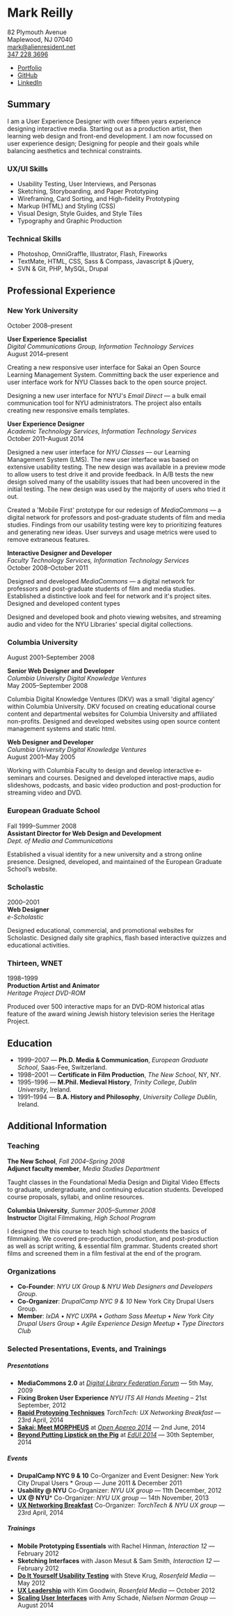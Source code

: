 # Mark Reilly  
82 Plymouth Avenue   
Maplewood, NJ 07040  
[mark@alienresident.net](mailto:mark@alienresident.net)  
[347 228 3696](tel:+013472283696)

* [Portfolio](http://be.net/markreilly)  
* [GitHub](http://www.github.com/alienresident/) 
* [LinkedIn](http://www.linkedin.com/in/markareilly/)


## Summary 

I am a User Experience Designer with over fifteen years experience designing interactive media. Starting out as a production artist, then learning web design and front-end development. I am now focussed on user experience design; Designing for people and their goals while balancing aesthetics and technical constraints. 


### UX/UI Skills
* Usability Testing, User Interviews, and Personas
* Sketching, Storyboarding, and Paper Prototyping
* Wireframing, Card Sorting, and High-fidelity Prototyping
* Markup (HTML) and Styling (CSS)
* Visual Design, Style Guides, and Style Tiles 
* Typography and Graphic Production

### Technical Skills
* Photoshop, OmniGraffle, Illustrator, Flash, Fireworks 
* TextMate, HTML, CSS, Sass & Compass, Javascript & jQuery,
* SVN & Git, PHP, MySQL, Drupal

## Professional Experience

### New York University 
October 2008–present
  
**User Experience Specialist**  
*Digital Communications Group, Information Technology Services*  
August 2014–present

Creating a new responsive user interface for Sakai an Open Source Learning Management System. Committing back the user experience and user interface work for NYU Classes back to the open source project. 

Designing a new user interface for NYU's *Email Direct* — a bulk email communication tool for NYU administrators. The project also entails creating new responsive emails templates.
  
**User Experience Designer**  
*Academic Technology Services, Information Technology Services*  
October 2011–August 2014   

Designed a new user interface for *NYU Classes* — our Learning Management System (LMS). The new user interface was based on extensive usability testing. The new design was available in a preview mode to allow users to test drive it and provide feedback. In A/B tests the new design solved many of the usability issues that had been uncovered in the initial testing. The new design was used by the majority of users who tried it out. 

Created a 'Mobile First' prototype for our redesign of *MediaCommons* — a digital  network for professors and post-graduate students of film and media studies. Findings from our usability testing were key to prioritizing features and generating new ideas. User surveys and usage metrics were used to remove extraneous features.

**Interactive Designer and Developer**  
*Faculty Technology Services, Information Technology Services*   
October 2008–October 2011   

Designed and developed *MediaCommons* — a digital  network for professors and post-graduate students of film and media studies. Established a distinctive look and feel for network and it's project sites. Designed and developed content types 

Designed and developed book and photo viewing websites, and streaming audio and video for the NYU Libraries' special digital collections. 

### Columbia University
August 2001–September 2008  

**Senior Web Designer and Developer**  
*Columbia University Digital Knowledge Ventures*  
May 2005–September 2008 

Columbia Digital Knowledge Ventures (DKV) was a small 'digital agency' within Columbia University. DKV focused on creating educational course content and departmental websites for Columbia University and affiliated non-profits. Designed and developed websites using open source content management systems and static html. 

**Web Designer and Developer**  
*Columbia University Digital Knowledge Ventures*  
August 2001–May 2005 

Working with Columbia Faculty to design and develop interactive e-seminars and courses. Designed and developed interactive maps, audio slideshows, podcasts, and basic video production and post-production for streaming video and DVD. 

### European Graduate School
Fall 1999–Summer 2008  
**Assistant Director for Web Design and Development**  
*Dept. of Media and Communications*  

Established a visual identity for a new university and a strong online presence. Designed, developed, and maintained of the European Graduate School’s website. 

### Scholastic
2000–2001  
**Web Designer**  
*e-Scholastic*   

Designed educational, commercial, and promotional websites for Scholastic. Designed daily site graphics, flash based interactive quizzes and educational activities.

### Thirteen, WNET
1998–1999   
**Production Artist and Animator**  
*Heritage Project DVD-ROM*  

Produced over 500 interactive maps for an DVD-ROM historical atlas feature of the award wining Jewish history television series the Heritage Project. 

## Education
* 1999–2007 — **Ph.D. Media & Communication**, *European Graduate School*, Saas-Fee, Switzerland. 
* 1998–2001 — **Certificate in Film Production**, *The New School*, NY, NY.
* 1995–1996 — **M.Phil. Medieval History**, *Trinity College*, *Dublin University*, Ireland.
* 1991–1994 — **B.A. History and Philosophy**, *University College Dublin*, Ireland.

## Additional Information

### Teaching

**The New School**, *Fall 2004–Spring 2008*   
**Adjunct faculty member**, *Media Studies Department*  

Taught classes in the Foundational Media Design and Digital Video Effects to graduate, undergraduate, and continuing education students. Developed course proposals, syllabi, and online resources.

**Columbia University**, *Summer 2005–Summer 2008*   
**Instructor** Digital Filmmaking, *High School Program*  

I designed the this course to teach high school students the basics of filmmaking. We covered pre-production, production, and post-production as well as script writing, & essential film grammar. Students created short films and screened them in a film festival at the end of the program.

### Organizations
* **Co-Founder**: *NYU UX Group* &  *NYU Web Designers and Developers Group*.  
* **Co-Organizer**:  *DrupalCamp NYC 9 & 10* New York City Drupal Users Group.   
* **Member**: *IxDA* • *NYC UXPA* • *Gotham Sass Meetup* • *New York City Drupal Users Group* • *Agile Experience Design Meetup* • *Type Directors Club* 


### Selected Presentations, Events, and Trainings

##### Presentations
* **MediaCommons 2.0** at *[Digital Library Federation Forum](http://old.diglib.org/forums/spring2009/)* — 5th May, 2009
* **Fixing Broken User Experience** *NYU ITS All Hands Meeting* – 21st September, 2012
* [**Rapid Protoyping Techniques**](http://i5.nyu.edu/~mar22/torchtech-ux-breakfast/) *TorchTech: UX Networking Breakfast* — 23rd April, 2014 
* [**Sakai: Meet MORPHEUS**](http://i5.nyu.edu/~mar22/sakai/open-apereo/) at [*Open Apereo 2014*](http://lanyrd.com/2014/apereo/sczzxw/) — 2nd June, 2014 
* [**Beyond Putting Lipstick on the Pig**](http://i5.nyu.edu/~mar22/sakai/edui/) at [*EdUI 2014*](http://eduiconf.org/sessions/edui_pig/) — 30th September, 2014   

##### Events
* **DrupalCamp NYC 9 & 10** Co-Organizer and Event Designer: New York City Drupal Users * Group — June 2011 & December 2011
* **Usability @ NYU** Co-Organizer: *NYU UX group* — 11th December, 2012
* **UX @ NYU*** Co-Organizer: *NYU UX group* — 14th November, 2013
* [**UX Networking Breakfast**](http://torchtech.law.nyu.edu/events/spring-networking-breakfast/torchtech-stories/) Co-Organizer: *TorchTech & NYU UX group* — 23rd April, 2014 

##### Trainings
* **Mobile Prototyping Essentials** with Rachel Hinman, *Interaction 12* — February 2012
* **Sketching Interfaces** with Jason Mesut & Sam Smith, *Interaction 12* — February 2012
* [**Do It Yourself Usability Testing**](http://rosenfeldmedia.com/course/do-it-yourself-usability-testing/) with Steve Krug, *Rosenfeld Media* — May 2012
* [**UX Leadership**](http://rosenfeldmedia.com/course/ux-leadership/) with Kim Goodwin, *Rosenfeld Media* — October 2012
* [**Scaling User Interfaces**](http://www.nngroup.com/courses/scaling-responsive-design/) with Amy Schade, *Nielsen Norman Group* — August 2014
